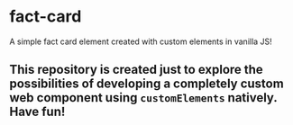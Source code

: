 # fact-card
A simple fact card element created with custom elements in vanilla JS!

## This repository is created just to explore the possibilities of developing a completely custom web component using `customElements` natively. Have fun!
